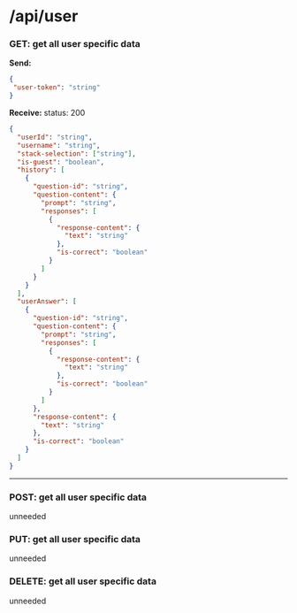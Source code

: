 # **/api/user**
<!-- ! ADD ROUTE DESCRIPTION HERE -->


### GET: get all user specific data

**Send:** 
```JSON
{
 "user-token": "string"
}
```

**Receive:** status: 200
```JSON
{
  "userId": "string",
  "username": "string",
  "stack-selection": ["string"],
  "is-guest": "boolean",
  "history": [
    {
      "question-id": "string",
      "question-content": {
        "prompt": "string",
        "responses": [
          {
            "response-content": {
              "text": "string"
            },
            "is-correct": "boolean"
          }
        ]
      }
    }
  ],
  "userAnswer": [
    {
      "question-id": "string",
      "question-content": {
        "prompt": "string",
        "responses": [
          {
            "response-content": {
              "text": "string"
            },
            "is-correct": "boolean"
          }
        ]
      },
      "response-content": {
        "text": "string"
      },
      "is-correct": "boolean"
    }
  ]
}
```
---

### POST: get all user specific data
unneeded


### PUT: get all user specific data
unneeded

### DELETE: get all user specific data
unneeded
